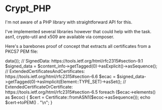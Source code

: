 # Crypt_PHP


I'm not aware of a PHP library with straightforward API for this.

I've implemented several libraries however that could help with the task. asn1, crypto-util and x509 are available via composer.

Here's a barebones proof of concept that extracts all certificates from a PKCS7 PEM file:

<?php

use ASN1\Element;
use ASN1\Type\Constructed\Sequence;
use CryptoUtil\PEM\PEM;
use X509\Certificate\Certificate;

require __DIR__ . "/vendor/autoload.php";

$pem = PEM::fromFile("path-to-your.p7b");
// ContentInfo: https://tools.ietf.org/html/rfc2315#section-7
$content_info = Sequence::fromDER($pem->data());
// SignedData: https://tools.ietf.org/html/rfc2315#section-9.1
$signed_data = $content_info->getTagged(0)->asExplicit()->asSequence();
// ExtendedCertificatesAndCertificates: https://tools.ietf.org/html/rfc2315#section-6.6
$ecac = $signed_data->getTagged(0)->asImplicit(Element::TYPE_SET)->asSet();
// ExtendedCertificateOrCertificate: https://tools.ietf.org/html/rfc2315#section-6.5
foreach ($ecac->elements() as $ecoc) {
    $cert = Certificate::fromASN1($ecoc->asSequence());
    echo $cert->toPEM() . "\n";
}
